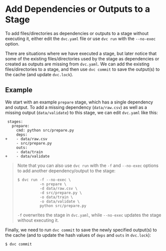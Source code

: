 # Add Dependencies or Outputs to a Stage

To add files/directories as <abbr>dependencies</abbr> or <abbr>outputs</abbr> to
a stage without executing it, either edit the `dvc.yaml` file or use `dvc run`
with the `--no-exec` option.

There are situations where we have executed a stage, but later notice that some
of the existing files/directories used by the stage as dependencies or created
as outputs are missing from `dvc.yaml`. We can add the existing
files/directories to a stage, and then use `dvc commit` to save the output(s) to
the <abbr>cache</abbr> (and update `dvc.lock`).

## Example

We start with an example `prepare` stage, which has a single dependency and
output. To add a missing dependency (`data/raw.csv`) as well as a missing output
(`data/validate`) to this stage, we can edit `dvc.yaml` like this:

```git
 stages:
   prepare:
     cmd: python src/prepare.py
     deps:
+    - data/raw.csv
     - src/prepare.py
     outs:
     - data/train
+    - data/validate
```

> Note that you can also use `dvc run` with the `-f` and `--no-exec` options to
> add another dependency/output to the stage:
>
> ```dvc
> $ dvc run -f --no-exec \
>           -n prepare \
>           -d data/raw.csv \
>           -d src/prepare.py \
>           -o data/train \
>           -o data/validate \
>           python src/prepare.py
> ```
>
> `-f` overwrites the stage in `dvc.yaml`, while `--no-exec` updates the stage
> without executing it.

Finally, we need to run `dvc commit` to save the newly specified output(s) to
the cache (and to update the hash values of `deps` and `outs` in `dvc.lock`):

```dvc
$ dvc commit
```
